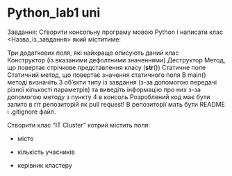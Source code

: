 # Python_lab1 uni
Завдання:
Створити консольну програму мовою Python і написати клас <Назва_із_завдання> який міститиме:


Три додаткових поля, які найкраще описують даний клас        
Конструктор (із вказаними дефолтними значеннями)
Деструктор
Метод, що повертає стрічкове представлення класу (__str__())
Статичне поле
Статичний метод, що повертає значення статичного поля
В main() методі визначіть 3 об’єкти типу із завдання (з-за допомогою передачі різної кількості параметрів) та виведіть інформацію про них з-за допомогою методу з пункту 4 в консоль
Розроблений код має бути залито в гіт репозиторій як pull request! В репозиторії мать бути README і .gitignore файл.



Створити клас “IT Cluster” котрий містить поля:

- місто

- кількість учасників

- керівник кластеру
